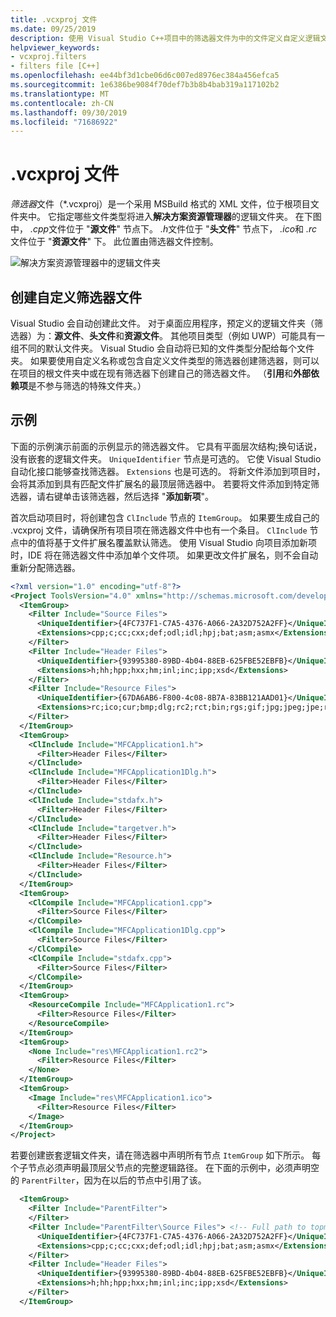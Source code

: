 ```yaml
---
title: .vcxproj 文件
ms.date: 09/25/2019
description: 使用 Visual Studio C++项目中的筛选器文件为中的文件定义自定义逻辑文件夹解决方案资源管理器
helpviewer_keywords:
- vcxproj.filters
- filters file [C++]
ms.openlocfilehash: ee44bf3d1cbe06d6c007ed8976ec384a456efca5
ms.sourcegitcommit: 1e6386be9084f70def7b3b8b4bab319a117102b2
ms.translationtype: MT
ms.contentlocale: zh-CN
ms.lasthandoff: 09/30/2019
ms.locfileid: "71686922"
---
```

# <a name="vcxprojfilters-files"></a>.vcxproj 文件

*筛选器*文件（\*.vcxproj）是一个采用 MSBuild 格式的 XML 文件，位于根项目文件夹中。 它指定哪些文件类型将进入**解决方案资源管理器**的逻辑文件夹。 在下图中， *.cpp*文件位于 "**源文件**" 节点下。 *.h*文件位于 "**头文件**" 节点下， *.ico*和 *.rc*文件位于 "**资源文件**" 下。 此位置由筛选器文件控制。

![解决方案资源管理器中的逻辑文件夹](media/solution-explorer-filters.png)

## <a name="creating-a-custom-filters-file"></a>创建自定义筛选器文件

Visual Studio 会自动创建此文件。 对于桌面应用程序，预定义的逻辑文件夹（筛选器）为：**源文件**、**头文件**和**资源文件**。 其他项目类型（例如 UWP）可能具有一组不同的默认文件夹。 Visual Studio 会自动将已知的文件类型分配给每个文件夹。 如果要使用自定义名称或包含自定义文件类型的筛选器创建筛选器，则可以在项目的根文件夹中或在现有筛选器下创建自己的筛选器文件。 （**引用**和**外部依赖项**是不参与筛选的特殊文件夹。）

## <a name="example"></a>示例

下面的示例演示前面的示例显示的筛选器文件。 它具有平面层次结构;换句话说，没有嵌套的逻辑文件夹。 `UniqueIdentifier` 节点是可选的。 它使 Visual Studio 自动化接口能够查找筛选器。 `Extensions` 也是可选的。 将新文件添加到项目时，会将其添加到具有匹配文件扩展名的最顶层筛选器中。 若要将文件添加到特定筛选器，请右键单击该筛选器，然后选择 "**添加新项**"。

首次启动项目时，将创建包含 `ClInclude` 节点的 `ItemGroup`。 如果要生成自己的 .vcxproj 文件，请确保所有项目项在筛选器文件中也有一个条目。 `ClInclude` 节点中的值将基于文件扩展名覆盖默认筛选。 使用 Visual Studio 向项目添加新项时，IDE 将在筛选器文件中添加单个文件项。 如果更改文件扩展名，则不会自动重新分配筛选器。 

```xml
<?xml version="1.0" encoding="utf-8"?>
<Project ToolsVersion="4.0" xmlns="http://schemas.microsoft.com/developer/msbuild/2003">
  <ItemGroup>
    <Filter Include="Source Files">
      <UniqueIdentifier>{4FC737F1-C7A5-4376-A066-2A32D752A2FF}</UniqueIdentifier>
      <Extensions>cpp;c;cc;cxx;def;odl;idl;hpj;bat;asm;asmx</Extensions>
    </Filter>
    <Filter Include="Header Files">
      <UniqueIdentifier>{93995380-89BD-4b04-88EB-625FBE52EBFB}</UniqueIdentifier>
      <Extensions>h;hh;hpp;hxx;hm;inl;inc;ipp;xsd</Extensions>
    </Filter>
    <Filter Include="Resource Files">
      <UniqueIdentifier>{67DA6AB6-F800-4c08-8B7A-83BB121AAD01}</UniqueIdentifier>
      <Extensions>rc;ico;cur;bmp;dlg;rc2;rct;bin;rgs;gif;jpg;jpeg;jpe;resx;tiff;tif;png;wav;mfcribbon-ms</Extensions>
    </Filter>
  </ItemGroup>
  <ItemGroup>
    <ClInclude Include="MFCApplication1.h">
      <Filter>Header Files</Filter>
    </ClInclude>
    <ClInclude Include="MFCApplication1Dlg.h">
      <Filter>Header Files</Filter>
    </ClInclude>
    <ClInclude Include="stdafx.h">
      <Filter>Header Files</Filter>
    </ClInclude>
    <ClInclude Include="targetver.h">
      <Filter>Header Files</Filter>
    </ClInclude>
    <ClInclude Include="Resource.h">
      <Filter>Header Files</Filter>
    </ClInclude>
  </ItemGroup>
  <ItemGroup>
    <ClCompile Include="MFCApplication1.cpp">
      <Filter>Source Files</Filter>
    </ClCompile>
    <ClCompile Include="MFCApplication1Dlg.cpp">
      <Filter>Source Files</Filter>
    </ClCompile>
    <ClCompile Include="stdafx.cpp">
      <Filter>Source Files</Filter>
    </ClCompile>
  </ItemGroup>
  <ItemGroup>
    <ResourceCompile Include="MFCApplication1.rc">
      <Filter>Resource Files</Filter>
    </ResourceCompile>
  </ItemGroup>
  <ItemGroup>
    <None Include="res\MFCApplication1.rc2">
      <Filter>Resource Files</Filter>
    </None>
  </ItemGroup>
  <ItemGroup>
    <Image Include="res\MFCApplication1.ico">
      <Filter>Resource Files</Filter>
    </Image>
  </ItemGroup>
</Project>
```

若要创建嵌套逻辑文件夹，请在筛选器中声明所有节点 `ItemGroup` 如下所示。 每个子节点必须声明最顶层父节点的完整逻辑路径。 在下面的示例中，必须声明空的 `ParentFilter`，因为在以后的节点中引用了该。

```xml
  <ItemGroup>
    <Filter Include="ParentFilter">
    </Filter>
    <Filter Include="ParentFilter\Source Files"> <!-- Full path to topmost parent.-->  
      <UniqueIdentifier>{4FC737F1-C7A5-4376-A066-2A32D752A2FF}</UniqueIdentifier> <!--  Optional-->
      <Extensions>cpp;c;cc;cxx;def;odl;idl;hpj;bat;asm;asmx</Extensions> <!-- Optional -->
    </Filter>
    <Filter Include="Header Files">
      <UniqueIdentifier>{93995380-89BD-4b04-88EB-625FBE52EBFB}</UniqueIdentifier>
      <Extensions>h;hh;hpp;hxx;hm;inl;inc;ipp;xsd</Extensions>
    </Filter>
  </ItemGroup>
```

